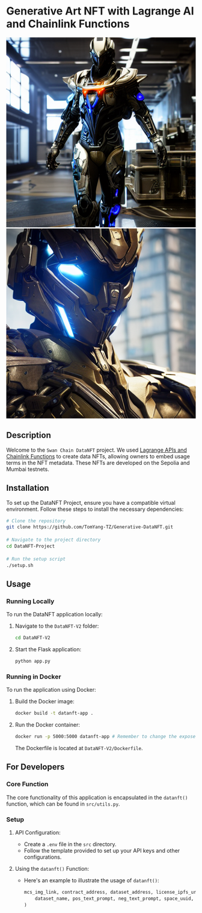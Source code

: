 #  Generative Art NFT with Lagrange AI and Chainlink Functions 
![](./704ca26c-a23a-4b8c-8373-e537471b7651.png)
![](./b5599547-455e-4805-a69b-df53482ae603.png)

## Description

Welcome to the `Swan Chain DataNFT` project. We used [Lagrange APIs and Chainlink Functions](https://github.com/lagrangedao/python-lag-sdk/tree/dev) to create data NFTs, allowing owners to embed usage terms in the NFT metadata. These NFTs are developed on the Sepolia and Mumbai testnets.

## Installation

To set up the DataNFT Project, ensure you have a compatible virtual environment. Follow these steps to install the necessary dependencies:

```bash
# Clone the repository
git clone https://github.com/TomYang-TZ/Generative-DataNFT.git

# Navigate to the project directory
cd DataNFT-Project

# Run the setup script
./setup.sh
```

## Usage

### Running Locally

To run the DataNFT application locally:

1. Navigate to the `DataNFT-V2` folder:
   ```bash
   cd DataNFT-V2
   ```

2. Start the Flask application:
   ```py
   python app.py
   ```

### Running in Docker

To run the application using Docker:

1. Build the Docker image:
   ```bash
   docker build -t datanft-app .
   ```

2. Run the Docker container:
   ```bash
   docker run -p 5000:5000 datanft-app # Remember to change the exposed port in the Dockerfile accordingly
   ```

   The Dockerfile is located at `DataNFT-V2/Dockerfile`.

## For Developers

### Core Function

The core functionality of this application is encapsulated in the `datanft()` function, which can be found in `src/utils.py`.

### Setup

1. API Configuration:
   - Create a `.env` file in the `src` directory.
   - Follow the template provided to set up your API keys and other configurations.

2. Using the `datanft()` Function:
   - Here's an example to illustrate the usage of `datanft()`:
     ```py
     mcs_img_link, contract_address, dataset_address, license_ipfs_uri, license_mint_hash = datanft(
         dataset_name, pos_text_prompt, neg_text_prompt, space_uuid, seed
     )
     ```

